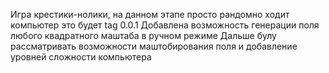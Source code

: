 Игра крестики-нолики, на данном этапе просто рандомно ходит компьютер это будет tag 0.0.1
Добавлена возможность генерации поля любого квадратного маштаба в ручном режиме
Дальше булу рассматривать возможности маштобирования поля и добавление уровней сложности компьютера
